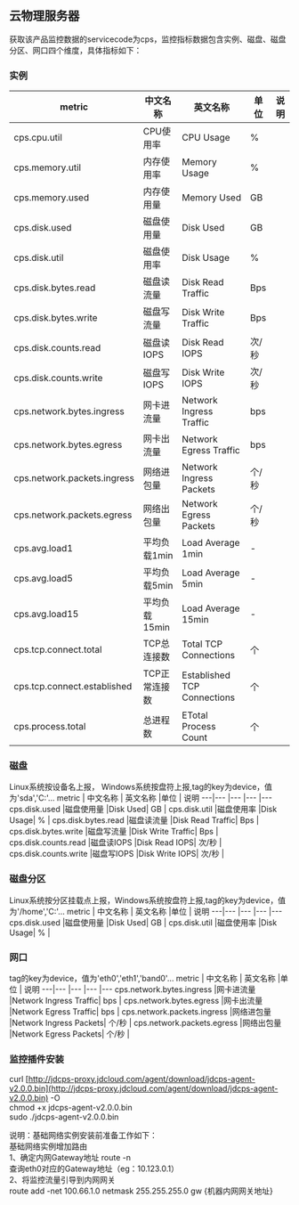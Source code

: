 ## 云物理服务器

获取该产品监控数据的servicecode为cps，监控指标数据包含实例、磁盘、磁盘分区、网口四个维度，具体指标如下：
### 实例
metric | 中文名称  | 英文名称 |单位 | 说明
---|--- |--- |--- |---
cps.cpu.util |CPU使用率| CPU Usage | % |
cps.memory.util |内存使用率|Memory Usage| % |
cps.memory.used | 内存使用量 | Memory Used| GB | 
cps.disk.used |磁盘使用量 |Disk Used| GB | 
cps.disk.util |磁盘使用率 |Disk Usage| % | 
cps.disk.bytes.read |磁盘读流量 |Disk Read Traffic| Bps | 
cps.disk.bytes.write |磁盘写流量 |Disk Write Traffic| Bps | 
cps.disk.counts.read |磁盘读IOPS |Disk Read IOPS| 次/秒 | 
cps.disk.counts.write |磁盘写IOPS |Disk Write IOPS| 次/秒 | 
cps.network.bytes.ingress |网卡进流量 |Network Ingress Traffic| bps | 
cps.network.bytes.egress |网卡出流量 |Network Egress Traffic| bps | 
cps.network.packets.ingress |网络进包量 |Network Ingress Packets| 个/秒 | 
cps.network.packets.egress |网络出包量 |Network Egress Packets| 个/秒 | 
cps.avg.load1 |平均负载1min |Load Average 1min| - | 
cps.avg.load5 |平均负载5min |Load Average 5min| - | 
cps.avg.load15 |平均负载15min |Load Average 15min| - | 
cps.tcp.connect.total |TCP总连接数 |Total TCP Connections| 个 | 
cps.tcp.connect.established |TCP正常连接数 |Established TCP Connections| 个 | 
cps.process.total |总进程数 |ETotal Process Count| 个 | 
### 磁盘 
Linux系统按设备名上报， Windows系统按盘符上报,tag的key为device，值为'sda','C:'…
metric | 中文名称  | 英文名称 |单位 | 说明
---|--- |--- |--- |---
cps.disk.used |磁盘使用量 |Disk Used| GB | 
cps.disk.util |磁盘使用率 |Disk Usage| % | 
cps.disk.bytes.read |磁盘读流量 |Disk Read Traffic| Bps | 
cps.disk.bytes.write |磁盘写流量 |Disk Write Traffic| Bps | 
cps.disk.counts.read |磁盘读IOPS |Disk Read IOPS| 次/秒 | 
cps.disk.counts.write |磁盘写IOPS |Disk Write IOPS| 次/秒 | 
### 磁盘分区 
Linux系统按分区挂载点上报，Windows系统按盘符上报,tag的key为device，值为'/home','C:'…
metric | 中文名称  | 英文名称 |单位 | 说明
---|--- |--- |--- |---
cps.disk.used |磁盘使用量 |Disk Used| GB | 
cps.disk.util |磁盘使用率 |Disk Usage| % | 
### 网口 
tag的key为device，值为'eth0','eth1','band0'…
metric | 中文名称  | 英文名称 |单位 | 说明
---|--- |--- |--- |---
cps.network.bytes.ingress |网卡进流量 |Network Ingress Traffic| bps | 
cps.network.bytes.egress |网卡出流量 |Network Egress Traffic| bps | 
cps.network.packets.ingress |网络进包量 |Network Ingress Packets| 个/秒 | 
cps.network.packets.egress |网络出包量 |Network Egress Packets| 个/秒 | 
### 监控插件安装
curl [http://jdcps-proxy.jdcloud.com/agent/download/jdcps-agent-v2.0.0.bin](http://jdcps-proxy.jdcloud.com/agent/download/jdcps-agent-v2.0.0.bin) -O <br/>
chmod +x jdcps-agent-v2.0.0.bin<br/>
sudo ./jdcps-agent-v2.0.0.bin<br/>

说明：基础网络实例安装前准备工作如下：<br/>
基础网络实例增加路由<br/>
1、确定内网Gateway地址 route -n <br/>
查询eth0对应的Gateway地址（eg：10.123.0.1）<br/>
2、将监控流量引导到内网网关<br/>
route add -net 100.66.1.0 netmask 255.255.255.0 gw {机器内网网关地址}<br/>







